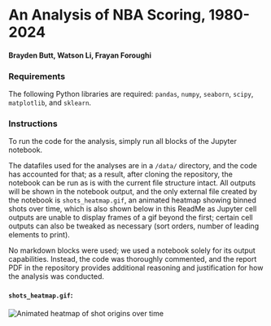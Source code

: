 # An Analysis of NBA Scoring, 1980-2024

#### Brayden Butt, Watson Li, Frayan Foroughi

### Requirements

The following Python libraries are required: `pandas`, `numpy`, `seaborn`, `scipy`, `matplotlib`, and `sklearn`. 

### Instructions

To run the code for the analysis, simply run all blocks of the Jupyter notebook. 

The datafiles used for the analyses are in a `/data/` directory, and the code has accounted for that; as a result, after cloning the repository, the notebook can be run as is with the current file structure intact. All outputs will be shown in the notebook output, and the only external file created by the notebook is `shots_heatmap.gif`, an animated heatmap showing binned shots over time, which is also shown below in this ReadMe as Jupyter cell outputs are unable to display frames of a gif beyond the first; certain cell outputs can also be tweaked as necessary (sort orders, number of leading elements to print).

No markdown blocks were used; we used a notebook solely for its output capabilities. Instead, the code was thoroughly commented, and the report PDF in the repository provides additional reasoning and justification for how the analysis was conducted.

#### `shots_heatmap.gif`:
<img src="https://github.sfu.ca/blb8/CMPT-353-Project/blob/main/shots_heatmap.gif" alt="Animated heatmap of shot origins over time">
